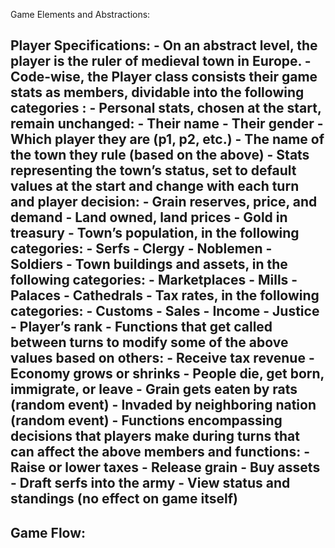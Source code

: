 Game Elements and Abstractions:

Player Specifications:
	- On an abstract level, the player is the ruler of medieval town in Europe.
	- Code-wise, the Player class consists their game stats as members, dividable into the following categories :
		- Personal stats, chosen at the start, remain unchanged:
			- Their name
			- Their gender
			- Which player they are (p1, p2, etc.)
			- The name of the town they rule (based on the above)
		- Stats representing the town’s status, set to default values at the start and change with each turn and player decision:
			- Grain reserves, price, and demand
			- Land owned, land prices
			- Gold in treasury
			- Town’s population, in the following categories:
				- Serfs
				- Clergy
				- Noblemen
				- Soldiers
			- Town buildings and assets, in the following categories:
				- Marketplaces
				- Mills
				- Palaces
				- Cathedrals
			- Tax rates, in the following categories:
				- Customs
				- Sales
				- Income
				- Justice
			- Player’s rank
		- Functions that get called between turns to modify some of the above values based on others:
			- Receive tax revenue
			- Economy grows or shrinks
			- People die, get born, immigrate, or leave
			- Grain gets eaten by rats (random event)
			- Invaded by neighboring nation (random event)
		- Functions encompassing decisions that players make during turns that can affect the above members and functions:
			- Raise or lower taxes
			- Release grain
			- Buy assets
			- Draft serfs into the army
			- View status and standings (no effect on game itself)
- 

Game Flow:
-